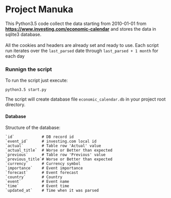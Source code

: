 # Project Manuka

This Python3.5 code collect the data starting from 2010-01-01 from **https://www.investing.com/economic-calendar** 
and stores the data in sqlite3 database. <br/><br/>
All the cookies and headers are already set and ready to use. Each script run iterates over the `last_parsed` date through `last_parsed + 1 month` for each day
### Runnign the script
To run the script just execute:
```
python3.5 start.py
```
The script will create database file `economic_calendar.db` in your project root directory.

#### Database
Structure of the database:
```
`id`            # DB record id
`event_id`      # investing.com local id
`actual`        # Table row 'Actual' value
`actual_title`  # Worse or Better than expected
`previous`      # Table row 'Previous' value
`previous_title`# Worse or Better than expected 
`currency`      # Currency symbol
`importance`    # Event importance
`forecast`      # Event forecast
`country`       # Country
`event`         # Event name
`time`          # Event time
`updated_at`    # Time when it was parsed
```
